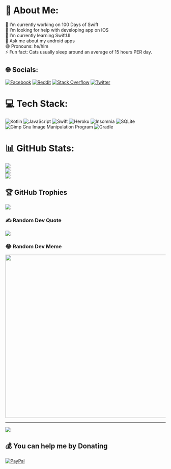 # 💫 About Me:
🔭 I’m currently working on 100 Days of Swift<br>🤝 I’m looking for help with developing app on IOS<br>🌱 I’m currently learning SwiftUI<br>💬 Ask me about my android apps<br>😄 Pronouns: he/him<br>⚡ Fun fact: Cats usually sleep around an average of 15 hours PER day.


## 🌐 Socials:
[![Facebook](https://img.shields.io/badge/Facebook-%231877F2.svg?logo=Facebook&logoColor=white)](https://facebook.com/MateuszIdziejczak) [![Reddit](https://img.shields.io/badge/Reddit-%23FF4500.svg?logo=Reddit&logoColor=white)](https://reddit.com/user/luncenok) [![Stack Overflow](https://img.shields.io/badge/-Stackoverflow-FE7A16?logo=stack-overflow&logoColor=white)](https://stackoverflow.com/users/14426856) [![Twitter](https://img.shields.io/badge/Twitter-%231DA1F2.svg?logo=Twitter&logoColor=white)](https://twitter.com/luncenok) 

# 💻 Tech Stack:
![Kotlin](https://img.shields.io/badge/kotlin-%230095D5.svg?style=for-the-badge&logo=kotlin&logoColor=white) ![JavaScript](https://img.shields.io/badge/javascript-%23323330.svg?style=for-the-badge&logo=javascript&logoColor=%23F7DF1E) ![Swift](https://img.shields.io/badge/swift-F54A2A?style=for-the-badge&logo=swift&logoColor=white) ![Heroku](https://img.shields.io/badge/heroku-%23430098.svg?style=for-the-badge&logo=heroku&logoColor=white) ![Insomnia](https://img.shields.io/badge/Insomnia-black?style=for-the-badge&logo=insomnia&logoColor=5849BE) ![SQLite](https://img.shields.io/badge/sqlite-%2307405e.svg?style=for-the-badge&logo=sqlite&logoColor=white) ![Gimp Gnu Image Manipulation Program](https://img.shields.io/badge/Gimp-657D8B?style=for-the-badge&logo=gimp&logoColor=FFFFFF) ![Gradle](https://img.shields.io/badge/Gradle-02303A.svg?style=for-the-badge&logo=Gradle&logoColor=white)
# 📊 GitHub Stats:
![](https://github-readme-stats.vercel.app/api?username=luncenok&theme=tokyonight&hide_border=false&include_all_commits=false&count_private=true)<br/>
![](https://github-readme-streak-stats.herokuapp.com/?user=luncenok&theme=tokyonight&hide_border=false)<br/>
![](https://github-readme-stats.vercel.app/api/top-langs/?username=luncenok&theme=tokyonight&hide_border=false&include_all_commits=false&count_private=true&layout=compact)

## 🏆 GitHub Trophies
![](https://github-profile-trophy.vercel.app/?username=luncenok&theme=tokyonight&no-frame=false&no-bg=false&margin-w=4)

### ✍️ Random Dev Quote
![](https://quotes-github-readme.vercel.app/api?type=horizontal&theme=tokyonight)

### 😂 Random Dev Meme
<img src="https://random-memer.herokuapp.com/" width="512px"/>

---
[![](https://visitcount.itsvg.in/api?id=luncenok&icon=5&color=0)](https://visitcount.itsvg.in)

  ## 💰 You can help me by Donating
  [![PayPal](https://img.shields.io/badge/PayPal-00457C?style=for-the-badge&logo=paypal&logoColor=white)](https://paypal.me/luncenok) 

  <!-- Proudly created with GPRM ( https://gprm.itsvg.in ) -->
  
